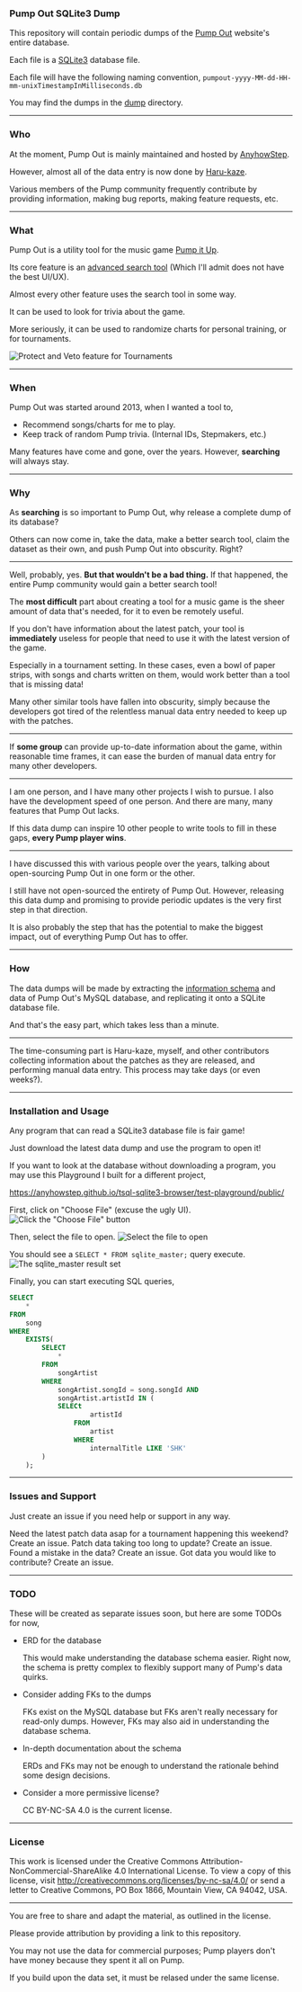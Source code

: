 ### Pump Out SQLite3 Dump

This repository will contain periodic dumps of the [Pump Out](https://pumpout2.anyhowstep.com:17593/) website's entire database.

Each file is a [SQLite3](https://www.sqlite.org/index.html) database file.

Each file will have the following naming convention,
`pumpout-yyyy-MM-dd-HH-mm-unixTimestampInMilliseconds.db`

You may find the dumps in the [dump](dump) directory.

-----

### Who

At the moment, Pump Out is mainly maintained and hosted by [AnyhowStep](https://github.com/AnyhowStep).

However, almost all of the data entry is now done by [Haru-kaze](https://twitter.com/pticakiwi).

Various members of the Pump community frequently contribute by providing information, making bug reports, making feature requests, etc.

-----

### What

Pump Out is a utility tool for the music game [Pump it Up](https://en.wikipedia.org/wiki/Pump_It_Up_(video_game_series)).

Its core feature is an [advanced search tool](https://pumpout2.anyhowstep.com:17593/search) (Which I'll admit does not have the best UI/UX).

Almost every other feature uses the search tool in some way.

It can be used to look for trivia about the game.

More seriously, it can be used to randomize charts for personal training, or for tournaments.

![Protect and Veto feature for Tournaments](doc/tournament-protect-veto-feature.png)

-----

### When

Pump Out was started around 2013, when I wanted a tool to,

+ Recommend songs/charts for me to play.
+ Keep track of random Pump trivia. (Internal IDs, Stepmakers, etc.)

Many features have come and gone, over the years.
However, **searching** will always stay.

-----

### Why

As **searching** is so important to Pump Out, why release a complete dump of its database?

Others can now come in, take the data, make a better search tool, claim the dataset as their own,
and push Pump Out into obscurity. Right?

-----

Well, probably, yes. **But that wouldn't be a bad thing.**
If that happened, the entire Pump community would gain a better search tool!

The **most difficult** part about creating a tool for a music game is the sheer amount of data that's needed,
for it to even be remotely useful.

If you don't have information about the latest patch, your tool is **immediately** useless
for people that need to use it with the latest version of the game.

Especially in a tournament setting. In these cases, even a bowl of paper strips, with songs and charts written on them, would work better than a tool that is missing data!

Many other similar tools have fallen into obscurity, simply because the developers
got tired of the relentless manual data entry needed to keep up with the patches.

-----

If **some group** can provide up-to-date information about the game,
within reasonable time frames, it can ease the burden of manual data entry for many other developers.

-----

I am one person, and I have many other projects I wish to pursue.
I also have the development speed of one person.
And there are many, many features that Pump Out lacks.

If this data dump can inspire 10 other people to write tools to fill in these gaps,
**every Pump player wins**.

-----

I have discussed this with various people over the years, talking about open-sourcing Pump Out in one form or the other.

I still have not open-sourced the entirety of Pump Out.
However, releasing this data dump and promising to provide periodic updates is the very first step in that direction.

It is also probably the step that has the potential to make the biggest impact, out of everything Pump Out has to offer.

-----

### How

The data dumps will be made by extracting the [information schema](https://en.wikipedia.org/wiki/Information_schema) and data of Pump Out's MySQL database, and replicating it onto a SQLite database file.

And that's the easy part, which takes less than a minute.

-----

The time-consuming part is Haru-kaze, myself, and other contributors collecting information about the patches as they are released, and performing manual data entry. This process may take days (or even weeks?).

-----

### Installation and Usage

Any program that can read a SQLite3 database file is fair game!

Just download the latest data dump and use the program to open it!

If you want to look at the database without downloading a program,
you may use this Playground I built for a different project,

https://anyhowstep.github.io/tsql-sqlite3-browser/test-playground/public/

First, click on "Choose File" (excuse the ugly UI).
![Click the "Choose File" button](doc/sqlite3-browser-choose-file.png)

Then, select the file to open.
![Select the file to open](doc/sqlite3-browser-select-file-to-open.png)

You should see a `SELECT * FROM sqlite_master;` query execute.
![The sqlite_master result set](doc/sqlite3-browser-sqlite-master-result-set.png)

Finally, you can start executing SQL queries,
```sql
SELECT
    *
FROM
    song
WHERE
    EXISTS(
        SELECT
            *
        FROM
            songArtist
        WHERE
            songArtist.songId = song.songId AND
            songArtist.artistId IN (
            SELECt
                    artistId
                FROM
                    artist
                WHERE
                    internalTitle LIKE 'SHK'
        )
    );
```

-----

### Issues and Support

Just create an issue if you need help or support in any way.

Need the latest patch data asap for a tournament happening this weekend? Create an issue.
Patch data taking too long to update? Create an issue.
Found a mistake in the data? Create an issue.
Got data you would like to contribute? Create an issue.

-----

### TODO

These will be created as separate issues soon, but here are some TODOs for now,

+ ERD for the database

  This would make understanding the database schema easier.
  Right now, the schema is pretty complex to flexibly support many of Pump's data quirks.

+ Consider adding FKs to the dumps

  FKs exist on the MySQL database but FKs aren't really necessary for read-only dumps.
  However, FKs may also aid in understanding the database schema.

+ In-depth documentation about the schema

  ERDs and FKs may not be enough to understand the rationale behind some design decisions.

+ Consider a more permissive license?

  CC BY-NC-SA 4.0 is the current license.

-----

### License

This work is licensed under the Creative Commons Attribution-NonCommercial-ShareAlike 4.0 International License. To view a copy of this license, visit http://creativecommons.org/licenses/by-nc-sa/4.0/ or send a letter to Creative Commons, PO Box 1866, Mountain View, CA 94042, USA.

-----

You are free to share and adapt the material, as outlined in the license.

Please provide attribution by providing a link to this repository.

You may not use the data for commercial purposes; Pump players don't have money because they spent it all on Pump.

If you build upon the data set, it must be relased under the same license.
